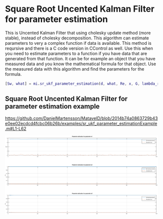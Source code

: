 # Square Root Uncented Kalman Filter for parameter estimation
This is Uncented Kalman Filter that using cholesky update method (more stable), instead of cholesky decomposition. This algorithm can estimate parameters to very a complex function if data is available. This method is reqursive and there is a C code version in CControl as well. Use this when you need to estimate parameters to a function if you have data that are generated from that function. It can be for example an object that you have measured data and you know the mathematical formula for that object. Use the measured data with this algorithm and find the parameters for the formula.

```matlab
[Sw, what] = mi.sr_ukf_parameter_estimation(d, what, Re, x, G, lambda_rls, Sw, alpha, beta, L);
```

## Square Root Uncented Kalman Filter for parameter estimation example
https://github.com/DanielMartensson/MataveID/blob/2014b74a0863729b43e0ee02ecdcd4fcbc06b26b/examples/sr_ukf_parameter_estimationExample.m#L1-L62

![SR UKF parameter estimation](../pictures/SR_UKF_parameter_estimation.png)
